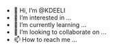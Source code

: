 - 👋 Hi, I’m @KDEELI
- 👀 I’m interested in ...
- 🌱 I’m currently learning ...
- 💞️ I’m looking to collaborate on ...
- 📫 How to reach me ...

<!---
KDEELI/KDEELI is a ✨ special ✨ repository because its `README.md` (this file) appears on your GitHub profile.
You can click the Preview link to take a look at your changes.
--->
